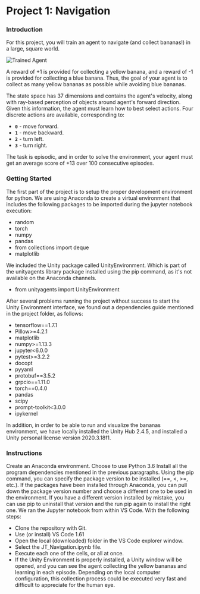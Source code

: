 [//]: # (Image References)
[image1]: https://user-images.githubusercontent.com/10624937/42135619-d90f2f28-7d12-11e8-8823-82b970a54d7e.gif "Trained Agent"
[image2]: https://github.com/jesus-tamez-2021/p1_navigation/blob/89c5023f40f9797ea4120bf1a916f5d1f4e52eb8/image2.PNG

# Project 1: Navigation

### Introduction
For this project, you will train an agent to navigate (and collect bananas!) in a large, square world. 

![Trained Agent][image1]

A reward of +1 is provided for collecting a yellow banana, and a reward of -1 is provided for collecting a blue banana.  Thus, the goal of your agent is to collect as many yellow bananas as possible while avoiding blue bananas. 

The state space has 37 dimensions and contains the agent's velocity, along with ray-based perception of objects around agent's forward direction.  Given this information, the agent must learn how to best select actions.  Four discrete actions are available, corresponding to:
- **`0`** - move forward.
- **`1`** - move backward.
- **`2`** - turn left.
- **`3`** - turn right.

The task is episodic, and in order to solve the environment, your agent must get an average score of +13 over 100 consecutive episodes.

### Getting Started

The first part of the project is to setup the proper development environment for python. We are using Anaconda to create a virtual environment that includes the following packages to be imported during the jupyter notebook execution:
- random
- torch
- numpy
- pandas
- from collections import deque
- matplotlib
  
We included the Unity package called UnityEnvironment. Which is part of the unityagents library package installed using the pip command, as it's not available on the Anaconda channels.
- from unityagents import UnityEnvironment

After several problems running the project without success to start the Unity Environment interface, we found out a dependencies guide mentioned in the project folder, as follows:
- tensorflow==1.7.1
- Pillow>=4.2.1
- matplotlib
- numpy>=1.13.3
- jupyter<6.0.0
- pytest>=3.2.2
- docopt
- pyyaml
- protobuf==3.5.2
- grpcio==1.11.0
- torch==0.4.0
- pandas
- scipy
- prompt-toolkit<3.0.0
- ipykernel

In addition, in order to be able to run and visualize the bananas environment, we have locally installed the Unity Hub 2.4.5, and installed a Unity personal license version 2020.3.18f1.

### Instructions
Create an Anaconda environment. Choose to use Python 3.6
Install all the program dependencies mentioned in the previous paragraphs. Using the pip command, you can specify the package version to be installed (==, <, >=, etc.). If the packages have been installed through Anaconda, you can pull down the package version number and choose a different one to be used in the environment. If you have a different version installed by mistake, you can use pip to uninstall that version and the run pip again to install the right one.
We ran the Jupyter notebook from within VS Code. With the following steps:
- Clone the repository with Git.
- Use (or install) VS Code 1.61
- Open the local (downloaded) folder in the VS Code explorer window.
- Select the JT_Navigation.ipynb file.
- Execute each one of the cells, or all at once.
- If the Unity Environment is properly installed, a Unity window will be opened, and you can see the agent collecting the yellow bananas and learning in each episode. Depending on the local computer configuration, this collection process could be executed very fast and difficult to appreciate for the human eye.
